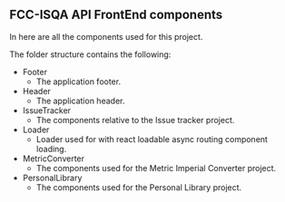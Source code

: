 ## FCC-ISQA API FrontEnd components

In here are all the components used for this project.

The folder structure contains the following:


- Footer
    - The application footer.
- Header
    - The application header.
- IssueTracker
    - The components relative to the Issue tracker project.
- Loader
    - Loader used for with react loadable async routing component loading.
- MetricConverter
    - The components used for the Metric Imperial Converter project.
- PersonalLibrary
    - The components used for the Personal Library project.
